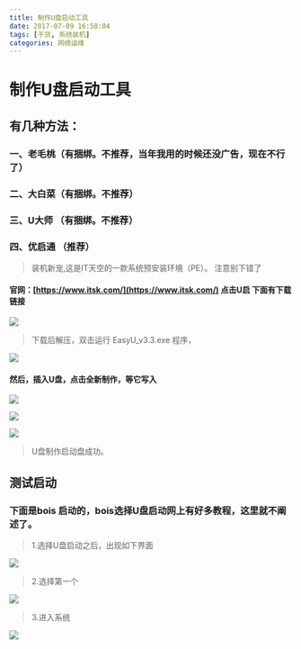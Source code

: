 ```yaml
---
title: 制作U盘启动工具
date: 2017-07-09 16:58:04
tags: [干货, 系统装机]
categories: 网络运维
---
```

# 制作U盘启动工具

## 有几种方法：
### 一、老毛桃（有捆绑。不推荐，当年我用的时候还没广告，现在不行了）
### 二、大白菜（有捆绑。不推荐）
### 三、U大师 （有捆绑。不推荐）

### 四、优启通 （推荐）  
> 装机新宠,这是IT天空的一款系统预安装环境（PE）。
> 注意别下错了

#### 官网：[https://www.itsk.com/](https://www.itsk.com/) 点击U启  下面有下载链接
![](1499426248399076976.png)

> 下载后解压，双击运行 EasyU_v3.3.exe 程序，

![](1499425954258099948.png)
#### 然后，插入U盘，点击全新制作，等它写入
![](1499426075383055090.png)

![](1499426137248023946.png)

![](1499426161002009297.png)

> U盘制作启动盘成功。

## 测试启动
### 下面是bois 启动的，bois选择U盘启动网上有好多教程，这里就不阐述了。
> 1.选择U盘启动之后，出现如下界面

![](1499530310312013818.png)

> 2.选择第一个

![](1499530378594075462.png)
> 3.进入系统

![](1499530448654030873.png)
